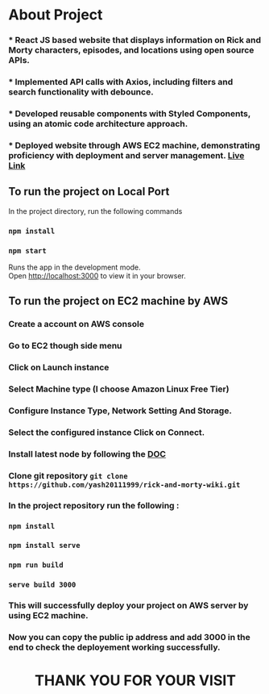 # About Project 

### * React JS based website that displays information on Rick and Morty characters, episodes, and locations using open source APIs.
### * Implemented API calls with Axios, including filters and search functionality with debounce.
### * Developed reusable components with Styled Components, using an atomic code architecture approach.
### * Deployed website through AWS EC2 machine, demonstrating proficiency with deployment and server management. [Live Link](http://43.204.220.14:3000/) 

## To run the project on Local Port

In the project directory, run the following commands

### `npm install`
### `npm start`

Runs the app in the development mode.\
Open [http://localhost:3000](http://localhost:3000) to view it in your browser.

## To run the project on EC2 machine by AWS

### Create a account on AWS console
### Go to EC2 though side menu
### Click on Launch instance 
### Select Machine type (I choose Amazon Linux Free Tier)
### Configure Instance Type, Network Setting And Storage.
### Select the configured instance Click on Connect.
### Install latest node by following the [DOC](https://docs.aws.amazon.com/sdk-for-javascript/v2/developer-guide/setting-up-node-on-ec2-instance.html)
### Clone git repository `git clone https://github.com/yash20111999/rick-and-morty-wiki.git`
### In the project repository run the following :
### `npm install`
### `npm install serve`
### `npm run build`
### `serve build 3000`

### This will successfully deploy your project on AWS server by using EC2 machine.

### Now you can copy the public ip address and add 3000 in the end to check the deployement working successfully.

# <p style="text-align: center;"> THANK YOU FOR YOUR VISIT</p>





